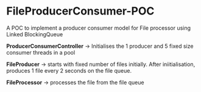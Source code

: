 # FileProducerConsumer-POC

A POC to implement a producer consumer model for File processor using Linked BlockingQueue

**ProducerConsumerController** -> Initialises the 1 producer and 5 fixed size consumer threads in a pool

**FileProducer** -> starts with fixed number of files initially. After iniitialisation, produces 1 file every 2 seconds on the file queue.

**FileProcessor** -> processes the file from the file queue

